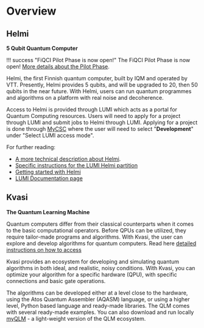 # Overview

## Helmi

**5 Qubit Quantum Computer**

!!! success "FiQCI Pilot Phase is now open!"
    The FiQCI Pilot Phase is now open! [More details about the Pilot Phase](../helmi/lumi-helmi-pilot-phase/).

Helmi, the first Finnish quantum computer, built by IQM and operated by VTT. Presently, Helmi provides 5 qubits, and will be upgraded to 20, then 50 qubits in the near future. With Helmi, users can run quantum programmes and algorithms on a platform with real noise and decoherence.

Access to Helmi is provided through LUMI which acts as a portal for Quantum Computing resources. Users will need to apply for a project through LUMI and submit jobs to Helmi through LUMI. Applying for a project is done through [MyCSC](../../accounts/how-to-create-new-project/) where the user will need to select "**Development**" under "Select LUMI access mode". 

For further reading:

* [A more technical description about Helmi](./helmi/helmi.md).
* [Specific instructions for the LUMI Helmi partition](./helmi/helmi_accounts.md)
* [Getting started with Helmi](./helmi/helmi_quick.md)
* [LUMI Documentation page](https://docs.lumi-supercomputer.eu/)


## Kvasi

**The Quantum Learning Machine**

Quantum computers differ from their classical counterparts when it comes to the basic 
computational operators. Before QPUs can be utilized, they require tailor-made programs 
and algorithms. With Kvasi, the user can explore and develop algorithms 
for quantum computers. Read here [detailed instructions on how to access](../quantum-computing/kvasi/kvasi.md)

Kvasi provides an ecosystem for developing and simulating quantum algorithms in both 
ideal, and realistic, noisy conditions. With Kvasi, you can optimize your algorithm 
for a specific hardware (QPU), with specific connections and basic gate operations.

The algorithms can be developed either at a level close to the hardware, using 
the Atos Quantum Assembler (AQASM) language, or using a higher level, Python based 
language and ready-made libraries. The QLM comes with several ready-made examples.
You can also download and run locally [myQLM](../quantum-computing/kvasi/kvasi.md#myqlm) - a light-weight version of the 
QLM ecosystem.


